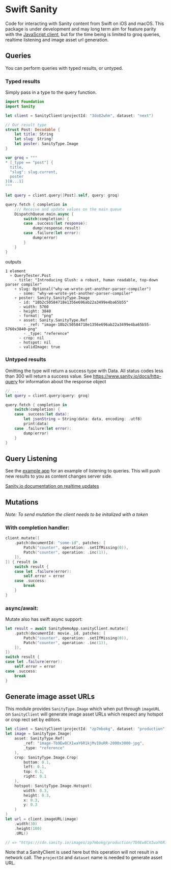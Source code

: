 # Swift Sanity

Code for interacting with Sanity content from Swift on iOS and macOS. This package is under development and may long term aim for feature parity with the [JavaScript client](https://www.sanity.io/docs/js-client), but for the time being is limited to groq queries, realtime listening and image asset url generation.

## Queries

You can perform queries with typed results, or untyped.

### Typed results

Simply pass in a type to the query function.

```swift
import Foundation
import Sanity

let client = SanityClient(projectId: "3do82whm", dataset: "next")

// Our result type
struct Post: Decodable {
    let title: String
    let slug: String?
    let poster: SanityType.Image
}

var groq = """
* [_type == "post"] {
  title,
  "slug": slug.current,
  poster
}[0...1]
"""

let query = client.query([Post].self, query: groq)

query.fetch { completion in
    /// Receive and update values on the main queue
    DispatchQueue.main.async {
        switch(completion) {
        case .success(let response):
            dump(response.result)
        case .failure(let error):
            dump(error)
        }
    }
}
```

outputs
```
1 element
  ▿ QueryTester.Post
    - title: "Introducing Glush: a robust, human readable, top-down parser compiler"
    ▿ slug: Optional("why-we-wrote-yet-another-parser-compiler")
      - some: "why-we-wrote-yet-another-parser-compiler"
    ▿ poster: Sanity.SanityType.Image
      - id: "18b2c50584718e1356e696ab22a3499e4ba65b55"
      - width: 5760
      - height: 3840
      - format: "png"
      ▿ asset: Sanity.SanityType.Ref
        - _ref: "image-18b2c50584718e1356e696ab22a3499e4ba65b55-5760x3840-png"
        - _type: "reference"
      - crop: nil
      - hotspot: nil
      - validImage: true
```

### Untyped results

Omitting the type will return a success type with Data. All status codes less than 300 will return a success value.
See https://www.sanity.io/docs/http-query for information about the response object

```swift
// ...
let query = client.query(query: groq)

query.fetch { completion in
    switch(completion) {
    case .success(let data):
        let jsonString = String(data: data, encoding: .utf8)
        print(data)
    case .failure(let error):
        dump(error)
    }
}
```

## Query Listening

See the [example app](Example/SanityDemoApp/SanityDemoApp/ContentView.swift) for an example of listening to queries. This will push new results to you as content changes server side.

[Sanity.io documentation on realtime updates](https://www.sanity.io/docs/realtime-updates)

## Mutations

*Note: To send mutation the client needs to be initalized with a token*

### With completion handler:

```swift
client.mutate([
    .patch(documentId: "some-id", patches: [
        Patch("counter", operation: .setIfMissing(0)),
        Patch("counter", operation: .inc(1)),
    ]),
]) { result in 
    switch result {
    case let .failure(error):
        self.error = error
    case .success:
        break
    }
}

```

### async/await:

Mutate also has swift async support:

```swift
let result = await SanityDemoApp.sanityClient.mutate([
    .patch(documentId: movie._id, patches: [
        Patch("counter", operation: .setIfMissing(0)),
        Patch("counter", operation: .inc(1)),
    ]),
])
switch result {
case let .failure(error):
    self.error = error
case .success:
    break
}
```

## Generate image asset URLs

This module provides `SanityType.Image` which when put through `imageURL` on `SanityClient` will generate image asset URLs which respect any hotspot or crop rect set by editors.

```swift
let client = SanityClient(projectId: "zp7mbokg", dataset: "production")
let image = SanityType.Image(
    asset: SanityType.Ref(
        _ref: "image-Tb9Ew8CXIwaY6R1kjMvI0uRR-2000x3000-jpg",
        _type: "reference"
    ),
    crop: SanityType.Image.Crop(
        bottom: 0.1,
        left: 0.1,
        top: 0.1,
        right: 0.1
    ),
    hotspot: SanityType.Image.Hotspot(
        width: 0.3,
        height: 0.3,
        x: 0.3,
        y: 0.3
    )
)
let url = client.imageURL(image)
    .width(30)
    .height(100)
    .URL()

// => "https://cdn.sanity.io/images/zp7mbokg/production/Tb9Ew8CXIwaY6R1kjMvI0uRR-2000x3000.jpg?rect=240,300,720,2400&w=30&h=100"

```
Note that a SanityClient is used here but this operation will not result in a network call. The `projectId` and `dataset` name is needed to generate asset URL.
